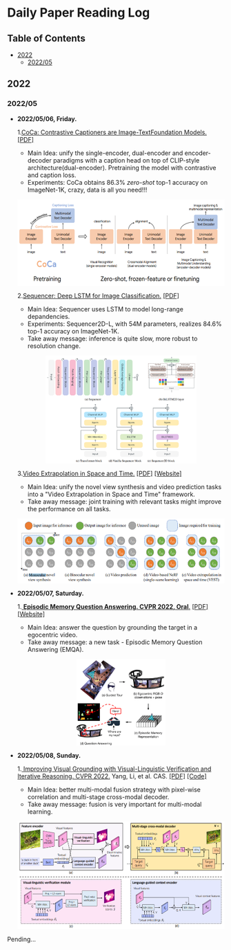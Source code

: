 # Daily Paper Reading Log

## Table of Contents

- [2022](#2022)
    - [2022/05](#202205)   


## 2022
### 2022/05

- **2022/05/06, Friday.**

    1.<u>CoCa: Contrastive Captioners are Image-TextFoundation Models.</u> [[PDF]](https://arxiv.org/pdf/2205.01917.pdf)  
    - Main Idea: unify the single-encoder, dual-encoder and encoder-decoder paradigms with a caption head on top of CLIP-style architecture(dual-encoder). Pretraining the model with contrastive and caption loss.  
    - Experiments: CoCa obtains 86.3% *zero-shot* top-1 accuracy on ImageNet-1K, crazy, data is all you need!!!
    <p align="center"> <img src='images/20220506_CoCa.png' align="center" height="200px"> </p>
    
    2.<u>Sequencer: Deep LSTM for Image Classification.</u> [[PDF]](https://arxiv.org/pdf/2205.01972.pdf)
    - Main Idea: Sequencer uses LSTM to model long-range depandencies. 
    - Experiments: Sequencer2D-L, with 54M parameters, realizes 84.6% top-1 accuracy on ImageNet-1K.
    - Take away message: inference is quite slow, more robust to resolution change.
    <p align="center"> <img src='images/20220506_Sequencer.png' align="center" height="250px"> </p>  

    3.<u>Video Extrapolation in Space and Time.</u> [[PDF]](https://arxiv.org/pdf/2205.02084.pdf) [[Website]](https://cs.stanford.edu/~yzzhang/projects/vest/)
    - Main Idea: unify the novel view synthesis and video prediction tasks into a "Video Extrapolation in Space and Time" framework.
    - Take away message: joint training with relevant tasks might improve the performance on all tasks.
    <p align="center"> <img src='images/20220506_VEST.png' align="center" height="150px"> </p> 
  
- **2022/05/07, Saturday.**

    1.<u> **Episodic Memory Question Answering. CVPR 2022, Oral**.</u> [[PDF]](https://arxiv.org/pdf/2205.01652.pdf)  [[Website]](https://samyak-268.github.io/emqa/)
    - Main Idea: answer the question by grounding the target in a egocentric video.
    - Take away message: a new task - Episodic Memory Question Answering (EMQA).
    <p align="center"> <img src='images/20220507_EMQA.png' align="center" height="200px"> </p>

- **2022/05/08, Sunday.**

    1.<u> Improving Visual Grounding with Visual-Linguistic Verification and Iterative Reasoning. CVPR 2022.</u> Yang, Li, et al. CAS.  [[PDF]](https://arxiv.org/pdf/2205.00272.pdf)  [[Code]](https://github.com/yangli18/VLTVG)
    - Main Idea: better multi-modal fusion strategy with pixel-wise correlation and multi-stage cross-modal decoder.
    - Take away message: fusion is very important for multi-modal learning.
    <p align="center"> <img src='images/20220508_VLTVG.png' align="center" height="250px"> </p>
Pending...




